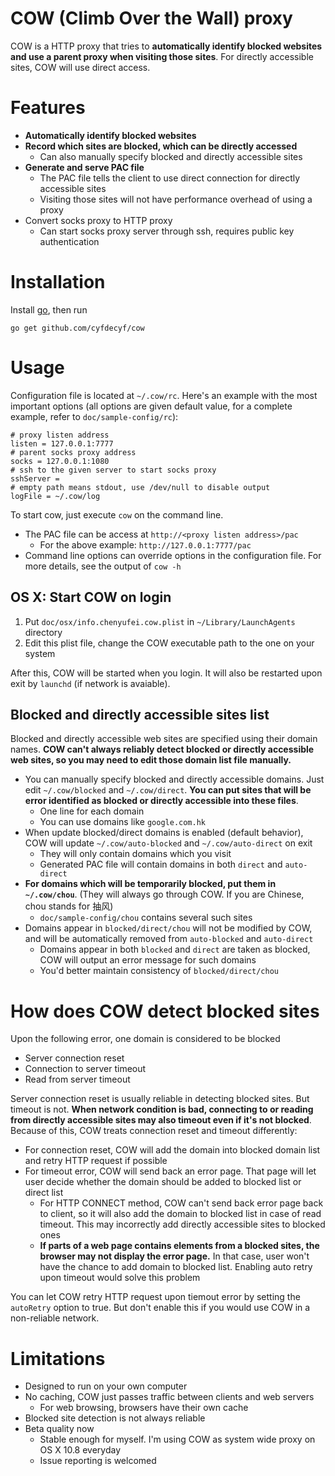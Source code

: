 # COW (Climb Over the Wall) proxy  #

COW is a HTTP proxy that tries to **automatically identify blocked websites and use a parent proxy when visiting those sites**. For directly accessible sites, COW will use direct access.

# Features #

- **Automatically identify blocked websites**
- **Record which sites are blocked, which can be directly accessed**
  - Can also manually specify blocked and directly accessible sites
- **Generate and serve PAC file**
  - The PAC file tells the client to use direct connection for directly accessible sites
  - Visiting those sites will not have performance overhead of using a proxy
- Convert socks proxy to HTTP proxy
  - Can start socks proxy server through ssh, requires public key authentication

# Installation #

Install [go](http://golang.org/doc/install), then run

    go get github.com/cyfdecyf/cow

# Usage #

Configuration file is located at `~/.cow/rc`. Here's an example with the most important options (all options are given default value, for a complete example, refer to `doc/sample-config/rc`):

    # proxy listen address
    listen = 127.0.0.1:7777
    # parent socks proxy address
    socks = 127.0.0.1:1080
    # ssh to the given server to start socks proxy
    sshServer =
    # empty path means stdout, use /dev/null to disable output
    logFile = ~/.cow/log

To start cow, just execute `cow` on the command line.

- The PAC file can be access at `http://<proxy listen address>/pac`
  - For the above example: `http://127.0.0.1:7777/pac`
- Command line options can override options in the configuration file. For more details, see the output of `cow -h`

## OS X: Start COW on login ##

1. Put `doc/osx/info.chenyufei.cow.plist` in `~/Library/LaunchAgents` directory
2. Edit this plist file, change the COW executable path to the one on your system

After this, COW will be started when you login. It will also be restarted upon exit by `launchd` (if network is avaiable).

## Blocked and directly accessible sites list ##

Blocked and directly accessible web sites are specified using their domain names. **COW can't always reliably detect blocked or directly accessible web sites, so you may need to edit those domain list file manually.**

- You can manually specify blocked and directly accessible domains. Just edit `~/.cow/blocked` and `~/.cow/direct`. **You can put sites that will be error identified as blocked or directly accessible into these files**.
  - One line for each domain
  - You can use domains like `google.com.hk`
- When update blocked/direct domains is enabled (default behavior), COW will update `~/.cow/auto-blocked` and `~/.cow/auto-direct` on exit
  - They will only contain domains which you visit
  - Generated PAC file will contain domains in both `direct` and `auto-direct`
- **For domains which will be temporarily blocked, put them in `~/.cow/chou`**. (They will always go through COW. If you are Chinese, chou stands for 抽风)
  - `doc/sample-config/chou` contains several such sites
- Domains appear in `blocked/direct/chou` will not be modified by COW, and will be automatically removed from `auto-blocked` and `auto-direct`
  - Domains appear in both `blocked` and `direct` are taken as blocked, COW will output an error message for such domains
  - You'd better maintain consistency of `blocked/direct/chou`

# How does COW detect blocked sites

Upon the following error, one domain is considered to be blocked
  - Server connection reset
  - Connection to server timeout
  - Read from server timeout

Server connection reset is usually reliable in detecting blocked sites. But timeout is not. **When network condition is bad, connecting to or reading from directly accessible sites may also timeout even if it's not blocked**. Because of this, COW treats connection reset and timeout differently:

- For connection reset, COW will add the domain into blocked domain list and retry HTTP request if possible
- For timeout error, COW will send back an error page. That page will let user decide whether the domain should be added to blocked list or direct list
  - For HTTP CONNECT method, COW can't send back error page back to client, so it will also add the domain to blocked list in case of read timeout. This may incorrectly add directly accessible sites to blocked ones
  - **If parts of a web page contains elements from a blocked sites, the browser may not display the error page.** In that case, user won't have the chance to add domain to blocked list. Enabling auto retry upon timeout would solve this problem

You can let COW retry HTTP request upon tiemout error by setting the `autoRetry` option to true. But don't enable this if you would use COW in a non-reliable network.

# Limitations #

- Designed to run on your own computer
- No caching, COW just passes traffic between clients and web servers
  - For web browsing, browsers have their own cache
- Blocked site detection is not always reliable
- Beta quality now
  - Stable enough for myself. I'm using COW as system wide proxy on OS X 10.8 everyday
  - Issue reporting is welcomed
